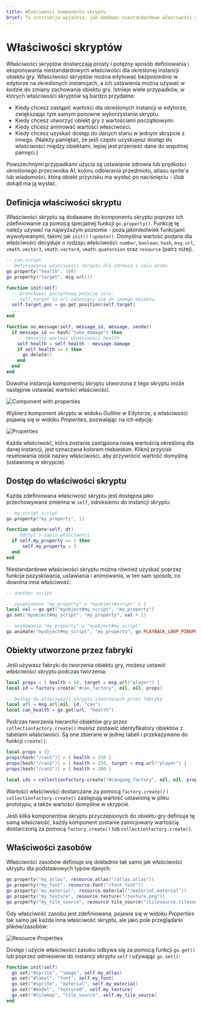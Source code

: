 ```yaml
---
title: Właściwości komponentu skryptu
brief: Ta instrukcja wyjaśnia, jak dodawać niestandardowe właściwości do komponentów skryptu i jak uzyskiwać do nich dostęp z edytora oraz skryptów uruchamianych podczas działania gry.
---
```


# Właściwości skryptów

Właściwości skryptów dostarczają prosty i potężny sposób definiowania i eksponowania niestandardowych właściwości dla określonej instancji obiektu gry. Właściwości skryptów można edytować bezpośrednio w edytorze na określonych instancjach, a ich ustawienia można używać w kodzie do zmiany zachowania obiektu gry. Istnieje wiele przypadków, w których właściwości skryptów są bardzo przydatne:

* Kiedy chcesz zastąpić wartości dla określonych instancji w edytorze, zwiększając tym samym ponowne wykorzystanie skryptu.
* Kiedy chcesz utworzyć obiekt gry z wartościami początkowymi.
* Kiedy chcesz animować wartości właściwości.
* Kiedy chcesz uzyskać dostęp do danych stanu w jednym skrypcie z innego. (Należy pamiętać, że jeśli często uzyskujesz dostęp do właściwości między obiektami, lepiej jest przenieść dane do wspólnej pamięci.)

Powszechnymi przypadkami użycia są ustawianie zdrowia lub prędkości określonego przeciwnika AI, koloru odbierania przedmiotu, atlasu sprite'a lub wiadomości, którą obiekt przycisku ma wysłać po naciśnięciu - i/lub dokąd ma ją wysłać.

## Definicja właściwości skryptu

Właściwości skryptu są dodawane do komponentu skryptu poprzez ich zdefiniowanie za pomocą specjalnej funkcji `go.property()`. Funkcję tę należy używać na najwyższym poziomie - poza jakimikolwiek funkcjami wywoływanymi, takimi jak `init()` i `update()`. Domyślna wartość podana dla właściwości decyduje o rodzaju właściwości: `number`, `boolean`, `hash`, `msg.url`, `vmath.vector3`, `vmath.vector4`, `vmath.quaternion` oraz `resource` (patrz niżej).

```lua
-- can.script
-- Definiowanie właściwości skryptu dla zdrowia i celu ataku
go.property("health", 100)
go.property("target", msg.url())

function init(self)
  -- przechowaj początkową pozycję celu.
  -- self.target to url odnoszący się do innego obiektu.
  self.target_pos = go.get_position(self.target)
  ...
end

function on_message(self, message_id, message, sender)
  if message_id == hash("take_damage") then
    -- zmniejsz wartość właściwości health
    self.health = self.health - message.damage
    if self.health <= 0 then
      go.delete()
    end
  end
end
```
Dowolna instancja komponentu skryptu utworzona z tego skryptu może następnie ustawiać wartości właściwości.

![Component with properties](images/script-properties/component.png)

Wybierz komponent skryptu w widoku *Outline* w Edytorze, a właściwości pojawią się w widoku *Properties*, pozwalając na ich edycję:

![Properties](images/script-properties/properties.png)

Każda właściwość, która zostanie zastąpiona nową wartością określoną dla danej instancji, jest oznaczana kolorem niebieskim. Kliknij przycisk resetowania obok nazwy właściwości, aby przywrócić wartość domyślną (ustawioną w skrypcie).

## Dostęp do właściwości skryptu

Każda zdefiniowana właściwość skryptu jest dostępna jako przechowywana zmienna w `self`, odniesieniu do instancji skryptu:

```lua
-- my_script.script
go.property("my_property", 1)

function update(self, dt)
  -- Odczyt i zapis właściwości
  if self.my_property == 1 then
      self.my_property = 3
  end
end
```

Niestandardowe właściwości skryptu można również uzyskać poprzez funkcje pozyskiwania, ustawiania i animowania, w ten sam sposób, co dowolna inna właściwość:

```lua
-- another.script

-- zwiększenie "my_property" w "myobject#script" o 1
local val = go.get("myobject#my_script", "my_property")
go.set("myobject#my_script", "my_property", val + 1)

-- animowanie "my_property" w "myobject#my_script"
go.animate("myobject#my_script", "my_property", go.PLAYBACK_LOOP_PINGPONG, 100, go.EASING_LINEAR, 2.0)
```

## Obiekty utworzone przez fabryki

Jeśli używasz fabryki do tworzenia obiektu gry, możesz ustawić właściwości skryptu podczas tworzenia:

```lua
local props = { health = 50, target = msg.url("player") }
local id = factory.create("#can_factory", nil, nil, props)

-- Dostęp do właściwości skryptu utworzonych przez fabrykę
local url = msg.url(nil, id, "can")
local can_health = go.get(url, "health")
```

Podczas tworzenia hierarchii obiektów gry przez `collectionfactory.create()` musisz zestawić identyfikatory obiektów z tabelami właściwości. Są one zbierane w jednej tabeli i przekazywane do funkcji `create()`:

```lua
local props = {}
props[hash("/can1")] = { health = 150 }
props[hash("/can2")] = { health = 250, target = msg.url("player") }
props[hash("/can3")] = { health = 200 }

local ids = collectionfactory.create("#cangang_factory", nil, nil, props)
```

Wartości właściwości dostarczane za pomocą `factory.create()` i `collectionfactory.create()` zastępują wartość ustawioną w pliku prototypu, a także wartości domyślne w skrypcie.

Jeśli kilka komponentów skryptu przyczepionych do obiektu gry definiuje tę samą właściwość, każdy komponent zostanie zainicjowany wartością dostarczoną za pomocą `factory.create()` lub `collectionfactory.create()`.

## Właściwości zasobów

Właściwości zasobów definiuje się dokładnie tak samo jak właściwości skryptu dla podstawowych typów danych:

```lua
go.property("my_atlas", resource.atlas("/atlas.atlas"))
go.property("my_font", resource.font("/font.font"))
go.property("my_material", resource.material("/material.material"))
go.property("my_texture", resource.texture("/texture.png"))
go.property("my_tile_source", resource.tile_source("/tilesource.tilesource"))
```

Gdy właściwość zasobu jest zdefiniowana, pojawia się w widoku *Properties* tak samo jak każda inna właściwość skryptu, ale jako pole przeglądarki plików/zasobów:

![Resource Properties](images/script-properties/resource-properties.png)

Dostęp i użycie właściwości zasobu odbywa się za pomocą funkcji `go.get()` lub poprzez odniesienie do instancji skryptu `self` i używając `go.set()`:

```lua
function init(self)
  go.set("#sprite", "image", self.my_atlas)
  go.set("#label", "font", self.my_font)
  go.set("#sprite", "material", self.my_material)
  go.set("#model", "texture0", self.my_texture)
  go.set("#tilemap", "tile_source", self.my_tile_source)
end
```
